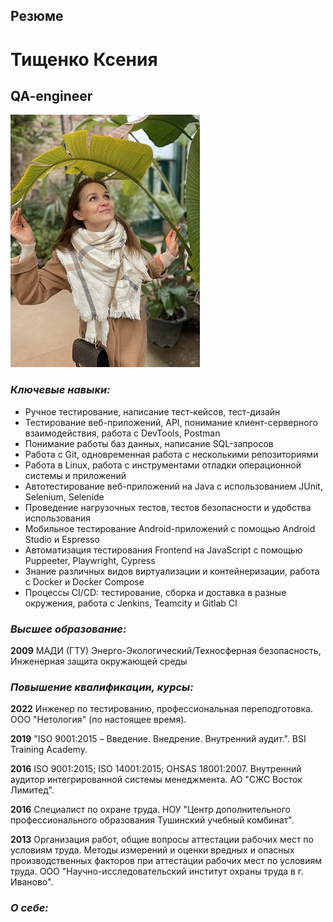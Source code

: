 ## Резюме
# Тищенко Ксения
## **QA-engineer**
![аватар](Аватар-3.jpg)
### *Ключевые навыки:*
- Ручное тестирование, написание тест-кейсов, тест-дизайн
- Тестирование веб-приложений, API, понимание клиент-серверного взаимодействия, работа с DevTools, Postman
- Понимание работы баз данных, написание SQL-запросов
- Работа с Git, одновременная работа с несколькими репозиториями
- Работа в Linux, работа с инструментами отладки операционной системы и приложений
- Автотестирование веб-приложений на Java с использованием JUnit, Selenium, Selenide
- Проведение нагрузочных тестов, тестов безопасности и удобства использования
- Мобильное тестирование Android-приложений с помощью Android Studio и Espresso
- Автоматизация тестирования Frontend на JavaScript с помощью Puppeeter, Playwright, Cypress
- Знание различных видов виртуализации и контейнеризации, работа с Docker и Docker Compose
- Процессы CI/CD: тестирование, сборка и доставка в разные окружения, работа с Jenkins, Teamcity и Gitlab CI

### *Высшее образование:*
**2009** МАДИ (ГТУ)
Энерго-Экологический/Техносферная безопасность, Инженерная защита окружающей среды

### *Повышение квалификации, курсы:*

**2022** Инженер по тестированию, профессиональная переподготовка.
ООО "Нетология" (по настоящее время).

**2019** "ISO 9001:2015 – Введение. Внедрение. Внутренний аудит.".
BSI Training Academy.

**2016** ISO 9001:2015; ISO 14001:2015; OHSAS 18001:2007. Внутренний аудитор интегрированной системы менеджмента.
АО "СЖС Восток Лимитед".

**2016** Специалист по охране труда.
НОУ "Центр дополнительного профессионального образования Тушинский учебный комбинат".

**2013** Организация работ, общие вопросы аттестации рабочих мест по условиям труда. Методы измерений и оценки вредных и опасных производственных факторов при аттестации рабочих мест по условиям труда.
ООО "Научно-исследовательский институт охраны труда в г. Иваново".

### *О себе:*